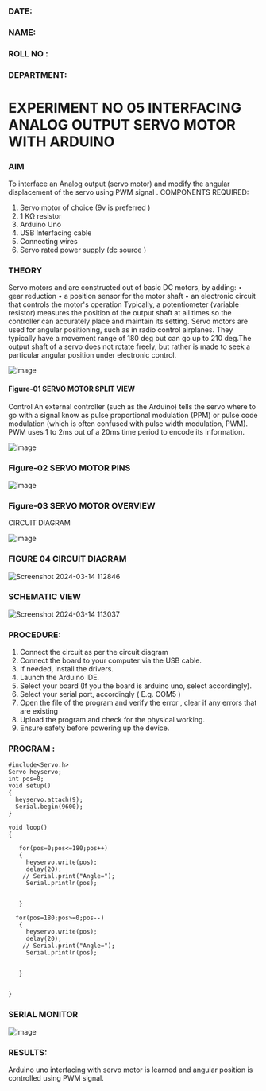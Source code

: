 ###  DATE: 

###  NAME: 
###  ROLL NO :
###  DEPARTMENT: 


# EXPERIMENT NO 05 INTERFACING ANALOG OUTPUT SERVO MOTOR WITH ARDUINO

### AIM
To interface an Analog output (servo motor) and modify the angular displacement of the servo using PWM signal .
COMPONENTS REQUIRED:
1.	Servo motor of choice (9v is preferred )
2.	1 KΩ resistor 
3.	Arduino Uno 
4.	USB Interfacing cable 
5.	Connecting wires 
6.	Servo rated power supply (dc source )


### THEORY
Servo motors and are constructed out of basic DC motors, by adding:
•	 gear reduction
•	 a position sensor for the motor shaft
•	 an electronic circuit that controls the motor's operation
Typically, a potentiometer (variable resistor) measures the position of the output shaft at all times so the controller can accurately place and maintain its setting.
Servo motors are used for angular positioning, such as in radio control airplanes.  They typically have a movement range of 180 deg but can go up to 210 deg.The output shaft of a servo does not rotate freely, but rather is made to seek a particular angular position under electronic control. 


![image](https://user-images.githubusercontent.com/36288975/163544439-1f477927-fcd4-42f0-9ce4-c863fdbf1210.png)



#### Figure-01 SERVO MOTOR SPLIT VIEW 
Control 
An external controller (such as the Arduino) tells the servo where to go with a signal know as pulse proportional modulation (PPM) or pulse code modulation (which is often confused with pulse width modulation, PWM). PWM uses 1 to 2ms out of a 20ms time period to encode its information.
 
 
 ![image](https://user-images.githubusercontent.com/36288975/163544482-3027136f-7135-4f3d-a23f-8dc2fe04194d.png)

### Figure-02 SERVO MOTOR PINS

 ![image](https://user-images.githubusercontent.com/36288975/163544513-ca497421-e6ba-4f91-871f-5cfba77f22a8.png)


### Figure-03 SERVO MOTOR OVERVIEW 

 


 





CIRCUIT DIAGRAM
 
 
 ![image](https://user-images.githubusercontent.com/36288975/163544618-6eb8a7b5-7f1a-428a-8d9f-fd899b145efb.png)

### FIGURE 04 CIRCUIT DIAGRAM

![Screenshot 2024-03-14 112846](https://github.com/sanjaysivaramakrishnan/EXPERIMENT-NO--05-INTERFACING-ANALOG-OUTPUT-SERVO-MOTOR-WITH-ARDUINO-/assets/151629616/fe9cd539-9ba9-4ea2-9479-3225d34bec29)
### SCHEMATIC VIEW  
![Screenshot 2024-03-14 113037](https://github.com/sanjaysivaramakrishnan/EXPERIMENT-NO--05-INTERFACING-ANALOG-OUTPUT-SERVO-MOTOR-WITH-ARDUINO-/assets/151629616/d2eac2fd-29ec-44b0-8084-32ad7933e3cf)


### PROCEDURE:
1.	Connect the circuit as per the circuit diagram 
2.	Connect the board to your computer via the USB cable.
3.	If needed, install the drivers.
4.	Launch the Arduino IDE.
5.	Select your board (If you the board is arduino uno, select accordingly).
6.	Select your serial port, accordingly ( E.g. COM5 )
7.	Open the file of the program  and verify the error , clear if any errors that are existing 
8.	Upload the program and check for the physical working. 
9.	Ensure safety before powering up the device.


### PROGRAM :
~~~
#include<Servo.h>
Servo heyservo;
int pos=0;
void setup()
{
  heyservo.attach(9);
  Serial.begin(9600);
}

void loop()
{
 
   for(pos=0;pos<=180;pos++)
   {
     heyservo.write(pos);
     delay(20);
    // Serial.print("Angle=");
     Serial.println(pos);
      
     
   }
  
  for(pos=180;pos>=0;pos--)
   {
     heyservo.write(pos);
     delay(20);
    // Serial.print("Angle=");
     Serial.println(pos);
      
     
   }
 
  
}
~~~
### SERIAL MONITOR
![image](https://github.com/sanjaysivaramakrishnan/EXPERIMENT-NO--05-INTERFACING-ANALOG-OUTPUT-SERVO-MOTOR-WITH-ARDUINO-/assets/151629616/d703eecb-0c51-4a3a-abbb-383fcd7ae521)



### RESULTS: 
Arduino uno interfacing with servo motor is learned and angular position is controlled using PWM signal.
